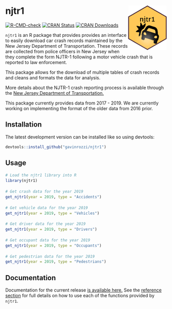 # njtr1 <a href='https://gavinrozzi.github.io/njtr1/'><img src='man/figures/logo.png' align="right" height="139" /></a>

  <!-- badges: start -->
  [![R-CMD-check](https://github.com/gavinrozzi/njtr1/workflows/R-CMD-check/badge.svg)](https://github.com/gavinrozzi/njtr1/actions)
  [![CRAN Status](https://www.r-pkg.org/badges/version-last-release/njtr1)](https://www.r-pkg.org/badges/version-last-release/zipcodeR)
  [![CRAN Downloads](https://cranlogs.r-pkg.org/badges/grand-total/njtr1)](https://cranlogs.r-pkg.org/badges/grand-total/zipcodeR)
  <!-- badges: end -->

`njtr1` is an R package that provides provides an interface to easily download car crash records maintained by the New Jersey Department of Transportation. These records are collected from police officers in New Jersey when they complete the form NJTR-1 following a motor vehicle crash that is reported to law enforcement.

This package allows for the download of multiple tables of crash records and cleans and formats the data for analysis.

More details about the NJTR-1 crash reporting process is available through the [New Jersey Department of Transportation.](https://www.state.nj.us/transportation/refdata/accident/pdf/NJTR-1CrashReportManual12517.pdf)

This package currently provides data from 2017 - 2019. We are currently working on implementing the format of the older data from 2016 prior.

## Installation
The latest development version can be installed like so using devtools:
``` r
devtools::install_github("gavinrozzi/njtr1")
```
## Usage
``` r
# Load the njtr1 library into R
library(njtr1)

# Get crash data for the year 2019
get_njtr1(year = 2019, type = "Accidents")

# Get vehicle data for the year 2019
get_njtr1(year = 2019, type = "Vehicles")

# Get driver data for the year 2019
get_njtr1(year = 2019, type = "Drivers")

# Get occupant data for the year 2019
get_njtr1(year = 2019, type = "Occupants")

# Get pedestrian data for the year 2019
get_njtr1(year = 2019, type = "Pedestrians")

```

## Documentation
Documentation for the current release [is available here.](https://gavinrozzi.github.io/njtr1/)
See the [reference section](https://gavinrozzi.github.io/njtr1/reference/) for full details on how to use each of the functions provided by `njtr1`.
